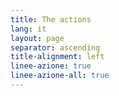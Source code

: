```yaml
---
title: The actions
lang: it
layout: page
separator: ascending
title-alignment: left
linee-azione: true
linee-azione-all: true
---
```

